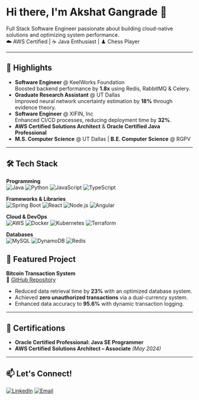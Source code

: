 # Hi there, I'm Akshat Gangrade 👋

Full Stack Software Engineer passionate about building cloud-native solutions and optimizing system performance.  
☁️ AWS Certified | ☕ Java Enthusiast | ♟️ Chess Player

---

## 🚀 Highlights

- **Software Engineer** @ KeelWorks Foundation  
  Boosted backend performance by **1.8x** using Redis, RabbitMQ & Celery.
- **Graduate Research Assistant** @ UT Dallas  
  Improved neural network uncertainty estimation by **18%** through evidence theory.
- **Software Engineer** @ XIFIN, Inc  
  Enhanced CI/CD processes, reducing deployment time by **32%**.
- **AWS Certified Solutions Architect** & **Oracle Certified Java Professional**  
- **M.S. Computer Science** @ UT Dallas | **B.E. Computer Science** @ RGPV

---

## 🛠️ Tech Stack

**Programming**  
![Java](https://img.shields.io/badge/Java-ED8B00?style=flat&logo=java&logoColor=white)
![Python](https://img.shields.io/badge/Python-3776AB?style=flat&logo=python&logoColor=white)
![JavaScript](https://img.shields.io/badge/JavaScript-F7DF1E?style=flat&logo=javascript&logoColor=black)
![TypeScript](https://img.shields.io/badge/TypeScript-3178C6?style=flat&logo=typescript&logoColor=white)

**Frameworks & Libraries**  
![Spring Boot](https://img.shields.io/badge/Spring_Boot-6DB33F?style=flat&logo=spring-boot&logoColor=white)
![React](https://img.shields.io/badge/React-20232A?style=flat&logo=react&logoColor=61DAFB)
![Node.js](https://img.shields.io/badge/Node.js-339933?style=flat&logo=node.js&logoColor=white)
![Angular](https://img.shields.io/badge/Angular-DD0031?style=flat&logo=angular&logoColor=white)

**Cloud & DevOps**  
![AWS](https://img.shields.io/badge/AWS-232F3E?style=flat&logo=amazon-aws&logoColor=white)
![Docker](https://img.shields.io/badge/Docker-2496ED?style=flat&logo=docker&logoColor=white)
![Kubernetes](https://img.shields.io/badge/Kubernetes-326CE5?style=flat&logo=kubernetes&logoColor=white)
![Terraform](https://img.shields.io/badge/Terraform-7B42BC?style=flat&logo=terraform&logoColor=white)

**Databases**  
![MySQL](https://img.shields.io/badge/MySQL-4479A1?style=flat&logo=mysql&logoColor=white)
![DynamoDB](https://img.shields.io/badge/DynamoDB-4053D6?style=flat&logo=amazon-dynamodb&logoColor=white)
![Redis](https://img.shields.io/badge/Redis-DC382D?style=flat&logo=redis&logoColor=white)

## 💼 Featured Project

**Bitcoin Transaction System**  
🔗 [GitHub Repository](https://github.com/akshatg007/Bitcoin-Transaction-System)  
- Reduced data retrieval time by **23%** with an optimized database system.  
- Achieved **zero unauthorized transactions** via a dual-currency system.  
- Enhanced data accuracy to **95.6%** with dynamic transaction logging.  

---

## 📜 Certifications

- **Oracle Certified Professional: Java SE Programmer**  
- **AWS Certified Solutions Architect – Associate** *(May 2024)*  

---

## 📫 Let's Connect!

[![LinkedIn](https://img.shields.io/badge/LinkedIn-0077B5?style=for-the-badge&logo=linkedin&logoColor=white)](https://linkedin.com/in/agang)
[![Email](https://img.shields.io/badge/Gmail-D14836?style=for-the-badge&logo=gmail&logoColor=white)](mailto:akshatgangrade18@gmail.com)
